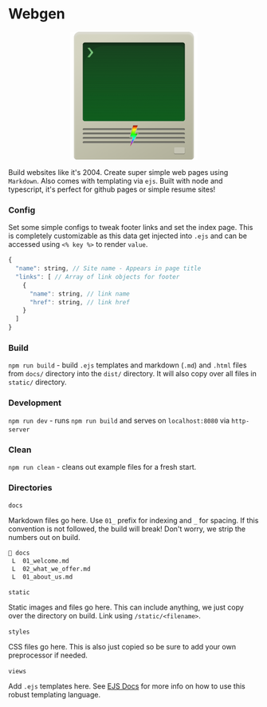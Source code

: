 # Webgen

<p align="center">
    <img src="./webgen-logo.png" alt="Image" width="256"/>
</p>

Build websites like it's 2004. Create super simple web pages using `Markdown`. Also comes with templating via `ejs`. Built with node and typescript, it's perfect for github pages or simple resume sites!

### Config

Set some simple configs to tweak footer links and set the index page. This is completely customizable as this data get injected into `.ejs` and can be accessed using `<% key %>` to render `value`.

```js
{
  "name": string, // Site name - Appears in page title
  "links": [ // Array of link objects for footer
    {
      "name": string, // link name
      "href": string, // link href
    }
  ]
}
```

### Build

`npm run build` - build `.ejs` templates and markdown (`.md`) and `.html` files from `docs/` directory into the `dist/` directory. It will also copy over all files in `static/` directory.

### Development

`npm run dev` - runs `npm run build` and serves on `localhost:8080` via `http-server`

### Clean

`npm run clean` - cleans out example files for a fresh start.

### Directories

`docs`

Markdown files go here. Use `01_` prefix for indexing and `_` for spacing. If this convention is not followed, the build will break! Don't worry, we strip the numbers out on build.

```
📂 docs
 L  01_welcome.md
 L  02_what_we_offer.md
 L  01_about_us.md

```

`static`

Static images and files go here. This can include anything, we just copy over the directory on build. Link using `/static/<filename>`.

`styles`

CSS files go here. This is also just copied so be sure to add your own preprocessor if needed.

`views`

Add `.ejs` templates here. See <a href="https://ejs.co/#docs" target="_blank">EJS Docs</a> for more info on how to use this robust templating language.
